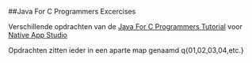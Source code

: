 ##Java  For  C Programmers Excercises

Verschillende opdrachten van de [Java For C Programmers Tutorial](http://www.davin.50webs.com/research/1999/tsj4cp.html) voor [Native App Studio](http://apps.mprog.nl)

Opdrachten zitten ieder in een aparte map genaamd q{01,02,03,04,etc.}
